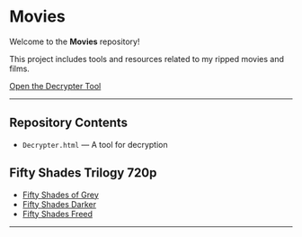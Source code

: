 # Movies

Welcome to the **Movies** repository!  

This project includes tools and resources related to my ripped movies and films.  

[Open the Decrypter Tool](https://github.com/rdrdude/Movies/blob/main/Decrypter.html)

---

##  Repository Contents
- `Decrypter.html` — A tool for decryption
##

## Fifty Shades Trilogy 720p
- [Fifty Shades of Grey](https://workupload.com/file/SqGcnh5C3MA)  
- [Fifty Shades Darker](https://workupload.com/file/X6xXzfrnUBY)  
- [Fifty Shades Freed](https://workupload.com/file/hBPnvrukqPW)


---

